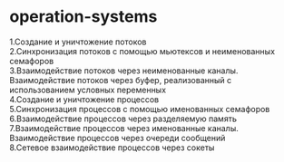 # operation-systems
1.Создание и уничтожение потоков  
2.Синхронизация потоков с помощью мьютексов и неименованных семафоров  
3.Взаимодействие потоков через неименованные каналы. Взаимодействие потоков через буфер, реализованный с использованием условных переменных  
4.Создание и уничтожение процессов  
5.Синхронизация процессов с помощью именованных семафоров  
6.Взаимодействие процессов через разделяемую память  
7.Взаимодействие процессов через именованные каналы. Взаимодействие процессов через очереди сообщений  
8.Сетевое взаимодействие процессов через сокеты  
